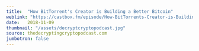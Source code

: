 ```yaml
---
title:  "How BitTorrent's Creator is Building a Better Bitcoin"
weblink: "https://castbox.fm/episode/How-BitTorrents-Creator-is-Building-a-Better-Bitcoin-id1367797-id100053694?country=us"
date:   2018-11-09
thumbnail: "/assets/decryptcryptopodcast.jpg"
source: thedecryptingcryptopodcast.com
jumbotron: false
---
```

